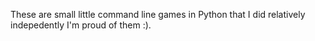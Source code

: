 These are small little command line games in Python that I did relatively indepedently I'm proud of them :). 
